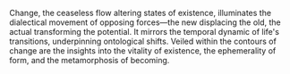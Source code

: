 

Change, the ceaseless flow altering states of existence, illuminates the dialectical movement of opposing forces—the new displacing the old, the actual transforming the potential. It mirrors the temporal dynamic of life's transitions, underpinning ontological shifts. Veiled within the contours of change are the insights into the vitality of existence, the ephemerality of form, and the metamorphosis of becoming.

